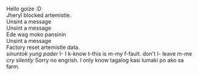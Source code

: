Hello goize :D  
Jheryl blocked artemistle.  
Unsint a message  
Unsint a message  
Ede wag moko pansinin  
Unsint a message  
Factory reset artemistle data.  
*sinuntok yung pader* I- I k-know t-this is m-my f-fault. don't l- leave m-me *cry silently*
Sorry no engrish. I only know tagalog kasi lumaki po ako sa farm.
